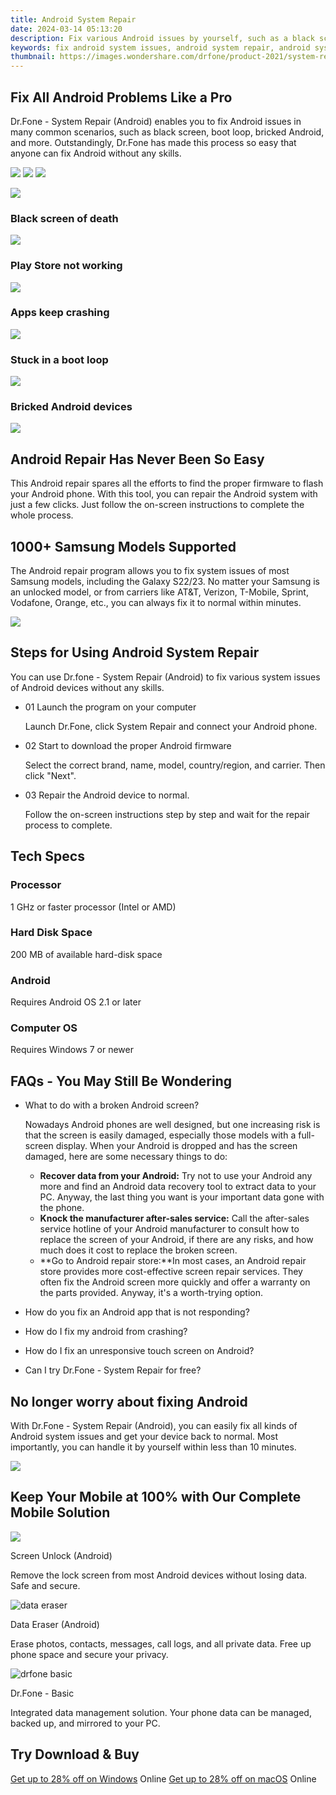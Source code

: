 ```yaml
---
title: Android System Repair
date: 2024-03-14 05:13:20
description: Fix various Android issues by yourself, such as a black screen of death, Play Store not working, OTA update failed, etc.
keywords: fix android system issues, android system repair, android system recovery, android system repair tool
thumbnail: https://images.wondershare.com/drfone/product-2021/system-repair/android-repair-banner.png
---
```


## Fix All Android Problems Like a Pro

Dr.Fone - System Repair (Android) enables you to fix Android issues in many common scenarios, such as black screen, boot loop, bricked Android, and more. Outstandingly, Dr.Fone has made this process so easy that anyone can fix Android without any skills.

![](https://images.wondershare.com/drfone/product-2021/screen/star.svg) ![](https://images.wondershare.com/drfone/product-2021/screen/star.svg) ![](https://images.wondershare.com/drfone/product-2021/screen/star.svg)

![](https://images.wondershare.com/drfone/product-2021/system-repair/android-problems-img1.png)

### Black screen of death

![](https://images.wondershare.com/drfone/product-2021/system-repair/android-problems-img2.png)

### Play Store not working

![](https://images.wondershare.com/drfone/product-2021/system-repair/android-problems-img3.png)

### Apps keep crashing

![](https://images.wondershare.com/drfone/product-2021/system-repair/android-problems-img4.png)

### Stuck in a boot loop

![](https://images.wondershare.com/drfone/product-2021/system-repair/android-problems-img5.png)

### Bricked Android devices

![](https://images.wondershare.com/drfone/product-2021/system-repair/system-repair-android-img1.png)

## Android Repair Has Never Been So Easy

This Android repair spares all the efforts to find the proper firmware to flash your Android phone. With this tool, you can repair the Android system with just a few clicks. Just follow the on-screen instructions to complete the whole process.

## 1000+ Samsung Models Supported

The Android repair program allows you to fix system issues of most Samsung models, including the Galaxy S22/23. No matter your Samsung is an unlocked model, or from carriers like AT&T, Verizon, T-Mobile, Sprint, Vodafone, Orange, etc., you can always fix it to normal within minutes.

![](https://images.wondershare.com/drfone/product-2021/system-repair/system-repair-android-img2.png)

## Steps for Using Android System Repair

You can use Dr.fone - System Repair (Android) to fix various system issues of Android devices without any skills.

- 01 Launch the program on your computer

    Launch Dr.Fone, click System Repair and connect your Android phone.

- 02 Start to download the proper Android firmware

    Select the correct brand, name, model, country/region, and carrier. Then click "Next".

- 03 Repair the Android device to normal.

    Follow the on-screen instructions step by step and wait for the repair process to complete.

## Tech Specs

### Processor

1 GHz or faster processor (Intel or AMD)

### Hard Disk Space

200 MB of available hard-disk space

### Android

Requires Android OS 2.1 or later

### Computer OS

Requires Windows 7 or newer

## FAQs - You May Still Be Wondering

- What to do with a broken Android screen?

    Nowadays Android phones are well designed, but one increasing risk is that the screen is easily damaged, especially those models with a full-screen display. When your Android is dropped and has the screen damaged, here are some necessary things to do:

  - **Recover data from your Android:** Try not to use your Android any more and find an Android data recovery tool to extract data to your PC. Anyway, the last thing you want is your important data gone with the phone.
  - **Knock the manufacturer after-sales service:** Call the after-sales service hotline of your Android manufacturer to consult how to replace the screen of your Android, if there are any risks, and how much does it cost to replace the broken screen.
  - **Go to Android repair store:**In most cases, an Android repair store provides more cost-effective screen repair services. They often fix the Android screen more quickly and offer a warranty on the parts provided. Anyway, it's a worth-trying option.

- How do you fix an Android app that is not responding?

- How do I fix my android from crashing?

- How do I fix an unresponsive touch screen on Android?

- Can I try Dr.Fone - System Repair for free?

## No longer worry about fixing Android

With Dr.Fone - System Repair (Android), you can easily fix all kinds of Android system issues and get your device back to normal. Most importantly, you can handle it by yourself within less than 10 minutes.

![](https://images.wondershare.com/drfone/product-2021/system-repair/system-repair-android-img3.png)

## Keep Your Mobile at 100% with Our Complete Mobile Solution

![](https://images.wondershare.com/drfone/product-2021/password/img_screen_unlock.svg)

Screen Unlock (Android)

Remove the lock screen from most Android devices without losing data. Safe and secure.

![data eraser](https://images.wondershare.com/drfone/product-2021/password/img_phone_manager.svg)

Data Eraser (Android)

Erase photos, contacts, messages, call logs, and all private data. Free up phone space and secure your privacy.

![drfone basic](https://images.wondershare.com/drfone/product-2021/password/img_phone_backup.svg)

Dr.Fone - Basic

Integrated data management solution. Your phone data can be managed, backed up, and mirrored to your PC.

## Try Download & Buy

[Get up to 28% off on Windows](https://secure.2checkout.com/order/checkout.php?PRODS=18588033&QTY=1&AFFILIATE=108875&CART=1) Online
[Get up to 28% off on macOS](https://secure.2checkout.com/order/checkout.php?PRODS=18588033&QTY=1&AFFILIATE=108875&CART=1) Online
